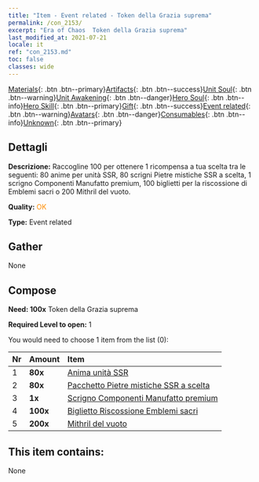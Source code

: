 ```yaml
---
title: "Item - Event related - Token della Grazia suprema"
permalink: /con_2153/
excerpt: "Era of Chaos  Token della Grazia suprema"
last_modified_at: 2021-07-21
locale: it
ref: "con_2153.md"
toc: false
classes: wide
---
```

 [Materials](/ItemsIT/){: .btn .btn--primary}[Artifacts](/ItemsIT/Artifacts/){: .btn .btn--success}[Unit Soul](/ItemsIT/UnitSoul/){: .btn .btn--warning}[Unit Awakening](/ItemsIT/UnitAwakening/){: .btn .btn--danger}[Hero Soul](/ItemsIT/HeroSoul/){: .btn .btn--info}[Hero Skill](/ItemsIT/HeroSkill/){: .btn .btn--primary}[Gift](/ItemsIT/Gift/){: .btn .btn--success}[Event related](/ItemsIT/Events/){: .btn .btn--warning}[Avatars](/ItemsIT/Avatars/){: .btn .btn--danger}[Consumables](/ItemsIT/Consumables/){: .btn .btn--info}[Unknown](/ItemsIT/Unknown/){: .btn .btn--primary}

## Dettagli
 **Descrizione:** Raccogline 100 per ottenere 1 ricompensa a tua scelta tra le seguenti: 80 anime per unità SSR, 80 scrigni Pietre mistiche SSR a scelta, 1 scrigno Componenti Manufatto premium, 100 biglietti per la riscossione di Emblemi sacri o 200 Mithril del vuoto.

 **Quality:** <span style="color: #FF8C00">OK</span>

 **Type:** Event related

## Gather

  None

## Compose

 **Need: 100x** Token della Grazia suprema

 **Required Level to open:** 1

 You would need to choose 1 item from the list (0):

  | Nr | Amount |     Item    |
  |:---|:-------|:------------|
  | 1 |  **80x** | [Anima unità SSR](/ItemsIT/con_535/) |  | 
  | 2 |  **80x** | [Pacchetto Pietre mistiche SSR a scelta](/it/Items/con_2154/) |  | 
  | 3 |  **1x** | [Scrigno Componenti Manufatto premium](/ItemsIT/con_1874/) |  | 
  | 4 |  **100x** | [Biglietto Riscossione Emblemi sacri](/ItemsIT/con_513/) |  | 
  | 5 |  **200x** | [Mithril del vuoto](/ItemsIT/con_817/) |  | 


## This item contains:

  None

